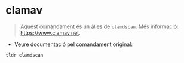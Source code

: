 # clamav

> Aquest comandament és un àlies de `clamdscan`.
> Més informació: <https://www.clamav.net>.

- Veure documentació pel comandament original:

`tldr clamdscan`
